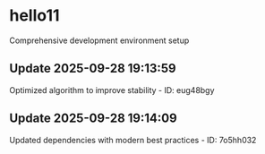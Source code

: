 # hello11
Comprehensive development environment setup

## Update 2025-09-28 19:13:59
Optimized algorithm to improve stability - ID: eug48bgy


## Update 2025-09-28 19:14:09
Updated dependencies with modern best practices - ID: 7o5hh032

